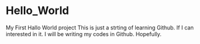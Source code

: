 # Hello_World
My First Hallo World project
This is just a strting of learning Github. 
If I can interested in it. I will be writing my codes in Github. 
Hopefully.
